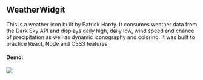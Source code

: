 ## WeatherWidgit
This is a weather icon built by Patrick Hardy. It consumes weather data from the Dark Sky API and displays daily high, daily low, wind speed and chance of precipitation as well as dynamic iconography and coloring. It was built to practice React, Node and CSS3 features.
#### Demo:
![ ](http://g.recordit.co/WnfXedu9oc.gif)
